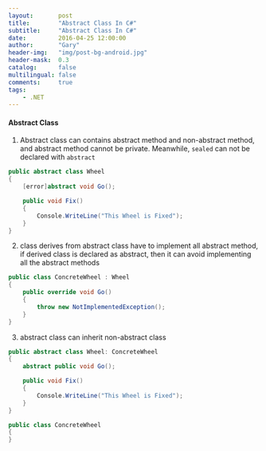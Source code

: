 ```yaml
---
layout:       post
title:        "Abstract Class In C#"
subtitle:     "Abstract Class In C#"
date:         2016-04-25 12:00:00
author:       "Gary"
header-img:   "img/post-bg-android.jpg"
header-mask:  0.3
catalog:      false
multilingual: false
comments:     true
tags:
    - .NET
---
```

#### Abstract Class

1. Abstract class can contains abstract method and non-abstract method, and abstract method cannot be private. Meanwhile, `sealed` can not be declared with `abstract`
```C#
public abstract class Wheel
{
    [error]abstract void Go();

    public void Fix()
    {
        Console.WriteLine("This Wheel is Fixed");
    }
}
```
2. class derives from abstract class have to implement all abstract method, if derived class is declared as abstract, then it can avoid implementing all the abstract methods
```C#
public class ConcreteWheel : Wheel
{
    public override void Go()
    {
        throw new NotImplementedException();
    }
}
```
3. abstract class can inherit non-abstract class
```C#
public abstract class Wheel: ConcreteWheel
{
    abstract public void Go();

    public void Fix()
    {
        Console.WriteLine("This Wheel is Fixed");
    }
}

public class ConcreteWheel 
{
}
```